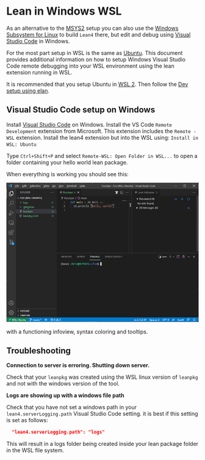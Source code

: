 [vscode]: https://code.visualstudio.com/Download
[wsl]: https://docs.microsoft.com/en-us/windows/wsl/install-win10

# Lean in Windows WSL

As an alternative to the [MSYS2](msys2.md) setup you can also use the
[Windows Subsystem for Linux][wsl] to build `Lean4` there, but edit
and debug using [Visual Studio Code][vscode] in Windows.

For the most part setup in WSL is the same as
[Ubuntu](Ubuntu-16.04.md). This document provides additional
information on how to setup Windows Visual Studio Code remote
debugging into your WSL environment using the lean extension running
in WSL.

It is recommended that you setup Ubuntu in [WSL
2](https://docs.microsoft.com/en-us/windows/wsl/compare-versions).
Then follow the [Dev setup using elan](../dev/index.md#dev-setup-using-elan).

## Visual Studio Code setup on Windows

Install [Visual Studio Code][vscode]
on Windows.  Install the VS Code `Remote Development` extension from
Microsoft.  This extension includes the `Remote - WSL` extension.
Install the lean4 extension but into the WSL using:
`Install in WSL: Ubuntu`

Type `Ctrl+Shift+P` and select `Remote-WSL: Open Folder in WSL...` to
open a folder containing your hello world lean package.

When everything is working you should see this:

![screenshot](../images/code-wsl.png)

with a functioning infoview, syntax coloring and tooltips.

## Troubleshooting

**Connection to server is erroring. Shutting down server.**

Check that your `leanpkg` was created using the WSL linux version of
`leanpkg` and not with the windows version of the tool.

**Logs are showing up with a windows file path**

Check that you have not set a windows path in your
`lean4.serverLogging.path` Visual Studio Code setting. it is best if this setting
is set as follows:

```json
  "lean4.serverLogging.path": "logs"
```

This will result in a logs folder being created inside your lean package folder in the WSL file system.